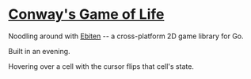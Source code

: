 # [Conway's Game of Life](https://en.wikipedia.org/wiki/Conway%27s_Game_of_Life)

Noodling around with [Ebiten](https://github.com/hajimehoshi/ebiten) -- a cross-platform 2D game library for Go.

Built in an evening.

Hovering over a cell with the cursor flips that cell's state.

